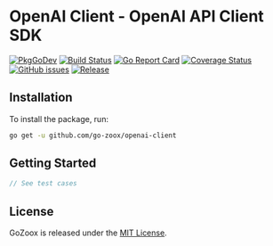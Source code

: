 # OpenAI Client - OpenAI API Client SDK

[![PkgGoDev](https://pkg.go.dev/badge/github.com/go-zoox/openai-client)](https://pkg.go.dev/github.com/go-zoox/openai-client)
[![Build Status](https://github.com/go-zoox/openai-client/actions/workflows/ci.yml/badge.svg?branch=master)](https://github.com/go-zoox/openai-client/actions/workflows/ci.yml)
[![Go Report Card](https://goreportcard.com/badge/github.com/go-zoox/openai-client)](https://goreportcard.com/report/github.com/go-zoox/openai-client)
[![Coverage Status](https://coveralls.io/repos/github/go-zoox/openai-client/badge.svg?branch=master)](https://coveralls.io/github/go-zoox/openai-client?branch=master)
[![GitHub issues](https://img.shields.io/github/issues/go-zoox/openai-client.svg)](https://github.com/go-zoox/openai-client/issues)
[![Release](https://img.shields.io/github/tag/go-zoox/openai-client.svg?label=Release)](https://github.com/go-zoox/openai-client/tags)

## Installation
To install the package, run:
```bash
go get -u github.com/go-zoox/openai-client
```

## Getting Started

```go
// See test cases
```

## License
GoZoox is released under the [MIT License](./LICENSE).
